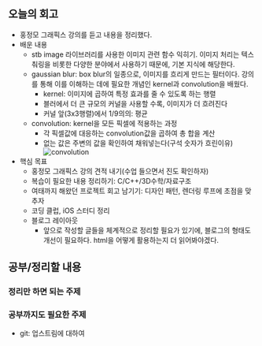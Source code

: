 ## 오늘의 회고
- 홍정모 그래픽스 강의를 듣고 내용을 정리했다.
- 배운 내용
    - stb image 라이브러리를 사용한 이미지 관련 함수 익히기. 이미지 처리는 텍스춰링을 비롯한 다양한 분야에서 사용하기 때문에, 기본 지식에 해당한다.
    - gaussian blur: box blur의 일종으로, 이미지를 흐리게 만드는 필터이다. 강의를 통해 이를 이해하는 데에 필요한 개념인 kernel과 convolution을 배웠다.
        - kernel: 이미지에 곱하여 특정 효과를 줄 수 있도록 하는 행렬
        - 블러에서 더 큰 규모의 커널을 사용할 수록, 이미지가 더 흐려진다
        - 커널 앞(3x3행렬)에서 1/9의의: 평균
    - convolution: kernel을 모든 픽셀에 적용하는 과정
        - 각 픽셀값에 대응하는 convolution값을 곱하여 총 합을 계산
        - 없는 값은 주변의 값을 확인하여 채워넣는다(구석 숫자가 흐린이유)
        ![convolution](file:///2D_Convolution_Animation.gif)
- 핵심 목표
    - 홍정모 그래픽스 강의 견적 내기(수업 들으면서 진도 확인하자)
    - 복습이 필요한 내용 정리하기: C/C++/3D수학/자료구조
    - 여태까지 해왔던 프로젝트 회고 남기기: 디자인 패턴, 렌더링 루프에 초점을 맞추자
    - 코딩 클럽, iOS 스터디 정리
    - 블로그 레이아웃
        - 앞으로 작성할 글들을 체계적으로 정리할 필요가 있기에, 블로그의 형태도 개선이 필요하다. html을 어떻게 활용하는지 더 읽어봐야겠다.

## 공부/정리할 내용
### 정리만 하면 되는 주제
### 공부까지도 필요한 주제
- git: 업스트림에 대하여
